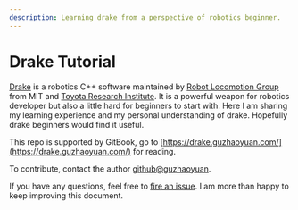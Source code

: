 ```yaml
---
description: Learning drake from a perspective of robotics beginner.
---
```


# Drake Tutorial

[Drake](https://drake.mit.edu/) is a robotics C++ software maintained by [Robot Locomotion Group](http://groups.csail.mit.edu/locomotion/) from MIT and [Toyota Research Institute](https://www.tri.global/). It is a powerful weapon for robotics developer but also a little hard for beginners to start with. Here I am sharing my learning experience and my personal understanding of drake. Hopefully drake beginners would find it useful.

This repo is supported by GitBook, go to [https://drake.guzhaoyuan.com/](https://drake.guzhaoyuan.com/) for reading.

To contribute, contact the author [github@guzhaoyuan](https://github.com/guzhaoyuan).

If you have any questions, feel free to [fire an issue](https://github.com/guzhaoyuan/drake-tutorial/issues). I am more than happy to keep improving this document.

